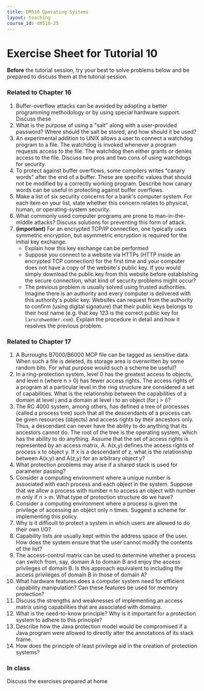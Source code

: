 ```yaml
---
title: DM510 Operating Systems
layout: teaching
course_id: dm510-25
---
```


# Exercise Sheet for Tutorial 10

**Before** the tutorial session, try your best to solve problems below and be prepared to discuss them at the tutorial session.

### Related to Chapter 16
1. Buffer-overflow attacks can be avoided by adopting a better programming methodology or by using special hardware support. Discuss these
2. What is the purpose of using a "salt" along with a user-provided password? Where should the salt be stored, and how should it be used?
3. An experimental addition to UNIX allows a user to connect a watchdog program to a file. The watchdog is invoked whenever a program requests access to the file. The watchdog then either grants or denies access to the file. Discuss two pros and two cons of using watchdogs for security.
4. To protect against buffer overflows, some compilers writes "canary words" after the end of a buffer. These are specific values that should not be modified by a correctly working program. Describe how canary words can be useful in protecting against buffer overflows.
4. Make a list of six security concerns for a bank's computer system. For each item on your list, state whether this concern relates to physical, human, or operating-system security.
5. What commonly used computer programs are prone to man-in-the-middle attacks? Discuss solutions for preventing this form of attack.
6. **(important)** For an encrypted TCP/IP connection, one typically uses symmetric encryption, but asymmetric encryption is required for the initial key exchange.
    - Explain how this key exchange can be performed 
    - Suppose you connect to a website via HTTPs (HTTP inside an encrypted TCP connection) for the first time and your computer does not have a copy of the website's public key. If you would simply download the public key from this website before establishing the secure connection, what kind of security problems might occur?
    - The previous problem is usually solved using trusted authorities. Imagine there is an authority and every computer is delivered with this authority's public key. Websites can request from the authority to confirm (using digital signature) that their public keys belongs to their host name (e.g. that key 123 is the correct public key for `larsrohwedder.com`). Explain the procedure in detail and how it resolves the previous problem.

### Related to Chapter 17
1. A Burroughs B7000/B6000 MCP file can be tagged as sensitive data. When such a file is deleted, its storage area is overwritten by some random bits. For what purpose would such a scheme be useful?
2. In a ring-protection system, level 0 has the greatest access to objects, and level n (where n > 0) has fewer access rights. The access rights of a program at a particular level in the ring structure are considered a set of capabilities. What is the relationship between the capabilities of a domain at level j and a domain at level i to an object (for j > i)?
3. The RC 4000 system, among others, has defined a tree of processes (called a process tree) such that all the descendants of a process can be given resources (objects) and access rights by their ancestors only. Thus, a descendant can never have the ability to do anything that its ancestors cannot do. The root of the tree is the operating system, which has the ability to do anything. Assume that the set of access rights is represented by an access matrix, A. A(x,y) defines the access rights of process x to object y. If x is a descendant of z, what is the relationship between A(x,y) and A(z,y) for an arbitrary object y?
4. What protection problems may arise if a shared stack is used for parameter passing?
5. Consider a computing environment where a unique number is associated with each process and each object in the system. Suppose that we allow a process with number n to access an object with number m only if n > m. What type of protection structure do we have?
6. Consider a computing environment where a process is given the privilege of accessing an object only n times. Suggest a scheme for implementing this policy.
7. Why is it difficult to protect a system in which users are allowed to do their own I/O?
8. Capability lists are usually kept within the address space of the user. How does the system ensure that the user cannot modify the contents of the list?
9. The access-control matrix can be used to determine whether a process can switch from, say, domain A to domain B and enjoy the access privileges of domain B. Is this approach equivalent to including the access privileges of domain B in those of domain A?
10. What hardware features does a computer system need for efficient capability manipulation? Can these features be used for memory protection?
11. Discuss the strengths and weaknesses of implementing an access matrix using capabilities that are associated with domains.
12. What is the need-to-know principle? Why is it important for a protection system to adhere to this principle?
13. Describe how the Java protection model would be compromised if a Java program were allowed to directly alter the annotations of its stack frame.
14. How does the principle of least privilege aid in the creation of protection systems?



### In class
Discuss the exercises prepared at home
